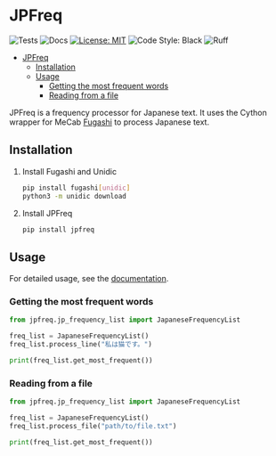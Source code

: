 # JPFreq

![Tests](https://github.com/Marley-Mulvin-Broome/JapaneseFrequencyProcessor/actions/workflows/test.yaml/badge.svg)
![Docs](https://github.com/Marley-Mulvin-Broome/JapaneseFrequencyProcessor/actions/workflows/docs.yaml/badge.svg)
[![License: MIT](https://img.shields.io/badge/License-MIT-yellow.svg)](https://opensource.org/licenses/MIT)
![Code Style: Black](https://camo.githubusercontent.com/d91ed7ac7abbd5a6102cbe988dd8e9ac21bde0a73d97be7603b891ad08ce3479/68747470733a2f2f696d672e736869656c64732e696f2f62616467652f636f64652532307374796c652d626c61636b2d3030303030302e737667)
![Ruff](https://img.shields.io/endpoint?url=https://raw.githubusercontent.com/astral-sh/ruff/main/assets/badge/v2.json)


<!-- TOC -->
* [JPFreq](#jpfreq)
  * [Installation](#installation)
  * [Usage](#usage)
    * [Getting the most frequent words](#getting-the-most-frequent-words)
    * [Reading from a file](#reading-from-a-file)
<!-- TOC -->

JPFreq is a frequency processor for Japanese text. It uses the Cython wrapper for MeCab [Fugashi](https://github.com/polm/fugashi) 
to process Japanese text.

## Installation

1. Install Fugashi and Unidic
    ```bash
   pip install fugashi[unidic]
   python3 -m unidic download
    ```
2. Install JPFreq
    ```bash
    pip install jpfreq
    ```

## Usage

For detailed usage, see the [documentation](https://marley-mulvin-broome.github.io/JapaneseFrequencyProcessor).

### Getting the most frequent words

```python
from jpfreq.jp_frequency_list import JapaneseFrequencyList

freq_list = JapaneseFrequencyList()
freq_list.process_line("私は猫です。")

print(freq_list.get_most_frequent())
```

### Reading from a file

```python
from jpfreq.jp_frequency_list import JapaneseFrequencyList

freq_list = JapaneseFrequencyList()
freq_list.process_file("path/to/file.txt")

print(freq_list.get_most_frequent())
```
